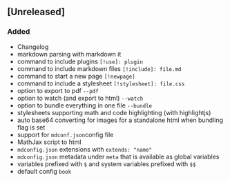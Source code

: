 ## [Unreleased]

### Added

- Changelog
- markdown parsing with markdown it
- command to include plugins `[!use]: plugin`
- command to include markdown files `[!include]: file.md`
- command to start a new page `[!newpage]`
- command to include a stylesheet `[!stylesheet]: file.css`
- option to export to pdf `--pdf`
- option to watch (and export to html) `--watch`
- option to bundle everything in one file `--bundle`
- stylesheets supporting math and code highlighting (with highlightjs)
- auto base64 converting for images for a standalone html when bundling flag is set
- support for `mdconf.json`config file
- MathJax script to html
- `mdconfig.json` extensions with `extends: "name"`
- `mdconfig.json` metadata under `meta` that is available as global variables
- variables prefixed with `$` and system variables prefixed with `$$`
- default config `book`
